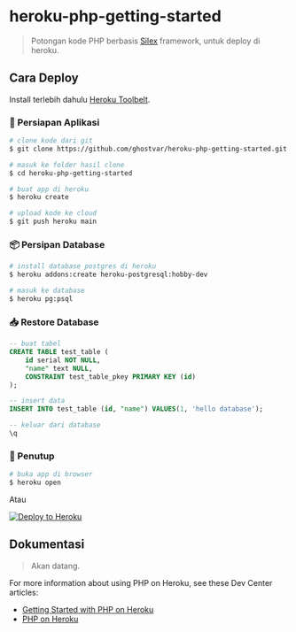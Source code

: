 # heroku-php-getting-started

> Potongan kode PHP berbasis [Silex](http://silex.sensiolabs.org/) framework, untuk deploy di heroku.

## Cara Deploy

Install terlebih dahulu [Heroku Toolbelt](https://toolbelt.heroku.com/).

### 🛒 Persiapan Aplikasi
```sh
# clone kode dari git
$ git clone https://github.com/ghostvar/heroku-php-getting-started.git

# masuk ke folder hasil clone
$ cd heroku-php-getting-started

# buat app di heroku
$ heroku create 

# upload kode ke cloud
$ git push heroku main
```

### 📦 Persipan Database
```sh
# install database postgres di heroku
$ heroku addons:create heroku-postgresql:hobby-dev

# masuk ke database 
$ heroku pg:psql
```

### 📥 Restore Database
```sql
-- buat tabel
CREATE TABLE test_table (
	id serial NOT NULL,
	"name" text NULL,
	CONSTRAINT test_table_pkey PRIMARY KEY (id)
);

-- insert data
INSERT INTO test_table (id, "name") VALUES(1, 'hello database');

-- keluar dari database
\q
```

### 📌 Penutup
```sh
# buka app di browser
$ heroku open
```

Atau

[![Deploy to Heroku](https://www.herokucdn.com/deploy/button.png)](https://heroku.com/deploy)

## Dokumentasi

> Akan datang.

For more information about using PHP on Heroku, see these Dev Center articles:

- [Getting Started with PHP on Heroku](https://devcenter.heroku.com/articles/getting-started-with-php)
- [PHP on Heroku](https://devcenter.heroku.com/categories/php)